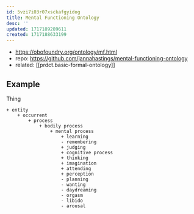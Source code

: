```yaml
---
id: 5vzi7i03r07xsckafgyidog
title: Mental Functioning Ontology
desc: ''
updated: 1717189289611
created: 1717188633199
---
```


- https://obofoundry.org/ontology/mf.html
- repo: https://github.com/jannahastings/mental-functioning-ontology
- related: [[prdct.basic-formal-ontology]]

## Example

Thing

    + entity
        + occurrent
            + process
                + bodily process
                    + mental process
                        + learning
                        - remembering
                        + judging
                        + cognitive process
                        + thinking
                        + imagination
                        + attending
                        + perception
                        - planning
                        - wanting
                        - daydreaming
                        - orgasm
                        - libido
                        - arousal